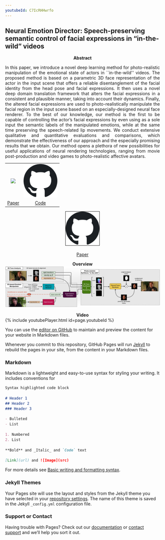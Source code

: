 ```yaml
---
youtubeId: C7IcRHHwrfo
---
```


## Neural Emotion Director: Speech-preserving semantic control of facial expressions in “in-the-wild” videos

**<center>Abstract</center>**
  
<p style='text-align: justify;'>
In this paper, we introduce a novel deep learning method for photo-realistic manipulation of the emotional state of actors in ``in-the-wild'' videos. The proposed method is based on a parametric 3D face representation of the actor in the input scene that offers a reliable disentanglement of the facial identity from the head pose and facial expressions. It then uses a novel deep domain translation framework that alters the facial expressions in a consistent and plausible manner, taking into account their dynamics. Finally, the altered facial expressions are used to photo-realistically manipulate the facial region in the input scene based on an especially-designed neural face renderer. To the best of our knowledge, our method is the first to be capable of controlling the actor’s facial expressions by even using as a sole input the semantic labels of the manipulated emotions, while at the same time preserving the speech-related lip movements. We conduct extensive qualitative and quantitative evaluations and comparisons, which demonstrate the effectiveness of our approach and the especially promising results that we obtain. Our method opens a plethora of new possibilities for useful applications of neural rendering technologies, ranging from movie post-production and video games to photo-realistic affective avatars.
</p>

<table class="download" cellspacing="10" style="text-align:center; margin-left: auto; margin-right: auto;" border="0">
<tr>
	<td><a href="paper_link"><img style="height:110px;" src="/assets/img/publications/fsgan/thumb_paper.jpg" border="0" /></a></td>
	<td><a href="github_link"><img style="height:110px;" src="imgs/github.png" border="0" /></a></td>
</tr>
<tr>
	<td><a href="paper_link">Paper</a></td>
	<td><a href="github_link">Code</a></td>
</tr>
</table>

<center>
<a href="github_link"><img style="height:110px;" src="imgs/github.png" border="1" />
</center>
<br>
<center>
<a href="paper_link">Paper</a>
</center>

**<center>Overview</center>**
![imgs/pipeline.jpg](imgs/pipeline.jpg)

**<center>Video</center>**
{% include youtubePlayer.html id=page.youtubeId %}

You can use the [editor on GitHub](https://github.com/foivospar/foivospar.github.io/edit/main/index.md) to maintain and preview the content for your website in Markdown files.

Whenever you commit to this repository, GitHub Pages will run [Jekyll](https://jekyllrb.com/) to rebuild the pages in your site, from the content in your Markdown files.

### Markdown

Markdown is a lightweight and easy-to-use syntax for styling your writing. It includes conventions for

```markdown
Syntax highlighted code block

# Header 1
## Header 2
### Header 3

- Bulleted
- List

1. Numbered
2. List

**Bold** and _Italic_ and `Code` text

[Link](url) and ![Image](src)
```

For more details see [Basic writing and formatting syntax](https://docs.github.com/en/github/writing-on-github/getting-started-with-writing-and-formatting-on-github/basic-writing-and-formatting-syntax).

### Jekyll Themes

Your Pages site will use the layout and styles from the Jekyll theme you have selected in your [repository settings](https://github.com/foivospar/foivospar.github.io/settings/pages). The name of this theme is saved in the Jekyll `_config.yml` configuration file.

### Support or Contact

Having trouble with Pages? Check out our [documentation](https://docs.github.com/categories/github-pages-basics/) or [contact support](https://support.github.com/contact) and we’ll help you sort it out.
